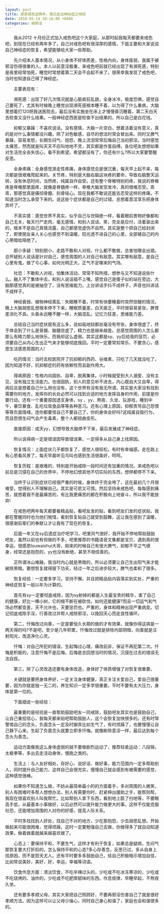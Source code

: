 ```yaml
---
layout: post
title: 感恩戒色这两年，我已走出神经症之地狱
date: 2018-05-14 20:18:00 +0800
categories: 戒邪淫
---
```


　　我从2012 十月份正式加入戒色吧这个大家庭，从那时起我每天都要来戒色吧，到现在已经有两年多了，自己对戒色吧有很深厚的感情，下面主要和大家说说自己神经症的恢复，希望能够给大家一些帮助。
　　先介绍本人基本情况，从小身体不好体质差，性格内向，身体瘦弱，我属于被邪淫伤得很重的人。本人以前意淫极重，来戒色吧前就已经出现了有濒死感，特别是夜里经常怕死，睡觉时常想着第二天会不会起不来了。很荣幸我发现了戒色吧，当时也知道自己得了神经症。
　　主要表现有：
　　濒死感：出现了好几次情况就是心脏疯狂乱跳，全身冰冷，极度恐惧，感觉自己要死了，尤其有时候晚上睡觉出现濒死感根本睡不着，以为得了什么重病，大脑里想着打120把我送医院去，最后没有实施坐在床上才慢慢昏沉睡着，第二天白天去检查又没什么结果。一般神经症西医是检查不出结果的，所以自己是白花钱。
　　抑郁又暴躁：不喜欢说话，没有感情，大脑一片空白，想着活着没有意义，真的是对什么事情都没兴趣，除了对色敏感，自尽的想法时常会冒出来。同时又脾气暴躁，容易发怒，长期生闷气、抱怨，晚上流泪常常后悔自己当初邪淫。当时感觉太痛苦，然而就是叫天天不应叫地地不灵，其实都是作茧自缚。各位吧友想想如果对生活完全丧失信心，看不到希望。希望都没有了，你还有什么?所以大家要警醒反思。
　　全身疼痛：全身感觉游走性疼痛，身体感觉总是很沉重，每天早上起不来，每次都是很艰难爬起来的。关节疼，特别是大脑右脑这块疼的要命，导致右脑整天运转，没有休息时间，当然疼，纯属自作自受。还有整个脊椎特别的疼，我说的脊椎疼是脊椎那里面疼，就像是脊髓疼一样，脊椎大脑发空发冷，真的很难忍受。乖乖，那感觉真是痛彻骨髓、刻骨铭心。现在我都不敢说还能去忍受这样的疼痛，不知道当时怎么承受下来的。说这些个症状都是自己的过错，总想着意淫享乐把身体弄坏了。
　　不真实感：感觉世界不真实，似乎自己与世隔绝一样，看着眼前景物好像都和自己无关，每天行尸走肉，毫无感情，和别人说话、笑，完全是应付，活着装出来的，根本不是自己真情流露，自己都感觉虚伪不自然。其实是整个把自己给封闭了，即使朋友亲人关心也感觉不到温暖，阳光透不进自己的心里，全部被自己的内心黑暗给阻绝了。
　　胆小多疑：特别胆小，走路不敢和人对视，什么都不敢做，总害怕哪会出错。总怀疑别人说话是针对自己，感觉周围的人对自己有敌意。其实哪有敌意，是自己心里有鬼，做了亏心事，如何光明正大，正气不足哪来的气场。
　　社恐：不敢和人对视，怕集体活动，常常不知所措，想参与又不知道说些什么。融入不了集体中去，和别人说话插不上嘴，感觉自己是傻子似的站在旁边，大脑那感觉真的是被抽空了，没有思维能力。上台讲话手抖不成样子，声音也抖讲话不成样子。
　　神经衰弱、植物神经紊乱：失眠睡不着，时常有快要睡着时突然惊醒的情况，晚上大脑胡思乱想根本停不下来，睡眠质量差，白天疲乏，平时很容易紧张，脾胃差消化不良。头昏永远睡不醒一样，大脑混乱。记忆力狂差，思维能力差。
　　总结自己当时症状就有这么多，说如临地狱都丝毫没有夸张，身体很虚了，终于体会到了什么是骨髓、脑髓空虚了，精力也是越来越差。总感觉周围的人怎么都那么有精力那么地快乐，而我却这么虚弱。其实这都是sy、yy后给我的惩罚，必须要自己从内心生出正气来才能够彻底挽回。平时一定要常知常乐、不要贪心，感恩生活感恩周围的人!
　　吃药情况：当时去校医院开了抗抑郁的西药、谷维素，只吃了几天就没吃了，因为知道不好，抗抑郁症的药有依赖性而且副作用大。
　　得病原因：性格内向固执、自卑，脱离集体。小时候就受到大人溺爱、没有主见、没有独立生活能力。也很固执，别人的意见听不进去，内心既自大又自卑，得病后总是想着自己什么用也没有，这个世界有没有我无所谓，其实是大家没有找到需要你的地方，发挥你的长处必然可以找到合适的地方发挥自身的作用，前提是你要行动。还有一个重要原因透支身体，sy 、yy、熬夜、久坐、玩游戏，睡到中午，暴饮暴食、乱吃垃圾食品等等各种恶习。还有心理上原因，抑郁责骂自己怨恨等等负面情绪，连你都要怪自己不要自己了，你的身体会好吗?这纯属自毁行为，而且怨恨生闷气会产生毒素，整个人都扭曲变形。
　　直接原因：成天yy，幻想导致大脑停不下来，最后发展成了神经症。
　　所以说得病一定是错误因导致错误果，一定得多从自己身上找原因。
　　恢复情况：上面症状几乎都恢复了，感觉人很轻松，有时有幸福感。走在路上有心思看风景了，每天早晨听见鸟叫也感到生活很美好，呵呵。
　　恢复历程：是艰难的，特别是开始戒除一段时间还有加重的情况。来戒色吧以前总是沉侵在自己的世界中，不停地幻想其他不切实际的东西，想停都停不下来。
　　当终于认识到症状已经很严重的时候，身体终于完全垮了，这在最初几个月很难受，觉得别人不理解自己。其实是可悲又可恨。然后坚持来戒色吧，每每感到痛苦，就想着我不是最痛苦的，有比我更痛苦的都在积极向上地奋斗，所以我不能放弃!
　　在戒色吧两年每天都要看精品贴，看吧友发的贴，看到吧友们发的症状贴，我都在警醒同时也为他们惋惜，看到恢复贴自己就受到鼓舞，这让我在感到了温暖，很感谢前辈们的奉献让才让我有了现在的恢复。
　　后面一年又在sy后遗症治疗吧学习，吧里风气很好，我开始不停地帮助鼓励吧友，虽然以前也有但做的不多，吧里推荐的书籍语音文集都是宝贝，遇到真的很幸运，很感恩louwaishui大哥，刚来的时候自己有很大脾气，抑郁不平之气缠身，经常还是抱怨的，yy也没有断绝，甚至不相信善的。
　　正所谓冰山难融，我当时内心就是黑暗的，所以必须要让自己生出阳气来才能破除黑暗。要想恢复就得狠下功夫，经过一年之后进步较大，脾气也柔和了很多。
　　恢复经验：一定要多学习，坚持不懈，并且把精品贴内容落实到实处，严重的神经症恢复一般以年为计算的。
　　首先有sy一定要彻底戒除，因为sy射掉的都是人生最宝贵的精华，害了自己的健康，好比一棵小树，它的根不断在被砍伐，如何还能健康?而且一切运气和气场必然都变差，天不允许也，天要惩罚也。严重的，身体和精神出现严重病变。切记彻底戒除手淫，行善改过并帮人戒除邪淫，以挽回天心而走良性循环。
　　第二，忏悔改过向善，一定是要恒久长期的做的才有效果，就像你得这病是一两天得的吗?不是吧，至少是几年积累，忏悔改过就是排除内部阴暗，向善就是注射阳光，改造净化心灵。
　　忏悔：对自己所犯的错误，生起悔过心理，痛改前非，保证不再犯第二次。忏悔是积极的，注意忏悔不是后悔，后悔是总回想当时的情况，沉侵在过去的错误无法自拔。
　　第三，除了心灵改造还要有身体改造，身体好了体质增强了对恢复很重要。
　　关键就是要把身体养好，一定关注身体健康，真正关注关爱自己，爱自己很重要，因为你就是独一无二的，养生知识一定多学很重要。平时不要有太大压力，身体是第一位的。
　　下面细说一些经验：
　　最重要的是经验是一直帮助鼓励吧友一同戒除，鼓励吧友其实也是鼓励自己，让自己重拾信心，我每天都来贴吧帮助鼓励人，这个会恢复加快很多的。还有时常警惕自己的念头，负面念头一定及时摒弃比如生气了，有时烦躁了，也要慢慢让自己静下心来。生起了负面念头就要立即多忏悔。就像断除意淫一样，最后达到每个念头为善念。
　　运动方面像我这么身体虚弱的就不要做剧烈运动了，推荐轻柔运动：八段锦，太极拳等，多出去走活动身体，慢跑之类的。
　　生活上：与人友好相处，存好心、说好话、做好事，能力范围内一定多帮助别人，同时提升自己能力，这样自己会很充实，慢慢自己就会感到有被需要的感觉，这种感觉很棒。
　　如果你不知道怎么做，不妨从最简单最小的的方面着手，多对周围的人微笑，别人有困难时多帮人想想办法，别人有需要你时，赶紧伸出援助之手，能帮则帮，我现在很喜欢别人叫我帮忙。比如帮别人拿下东西，看到地上脏了扫地等，不要眼高手低，从最基本小事做好，以后必然可以提升能力做更大的事。这样不仅能克服社恐，还能增加周围的人对你的好感，提高人际关系。
　　平时多找找别人好处，找自己不对的地方，少在那抱怨，少去胡思乱想。开始做起来可能很困难，觉得烦躁，这时一定要勉强自己去做，你做得多了就自动知道效果，做着做着就越来越喜欢做了。
　　心态上：要保持平和，不要生气，这样才有利于恢复，如果总是疑病，生闷气那恢复要大打折扣的。怎么保持平和的心态?多心存善念，反思已过，多从自身上找原因，而不是怨天尤人。还有平时要多多鼓励自己，给自己积极暗示增加自信，比如常说美妙，美好，好，幸运，幸福等词语。
　　饮食作息方面：清淡饮食，不吃辛辣过头的，少吃或不吃冰冻寒凉的，少吃或不吃烧烤的、油炸的，少吃或不吃肥厚腻味的东西。作息规律，早睡早起，不熬夜久坐。
　　还有要多孝顺父母，其实大家把自己照顾好，不要再邪淫伤害自己了就是很好孝顺方法。因为这样可以让父母少操心，同时自己身心和谐了，家庭也会和谐很多的。